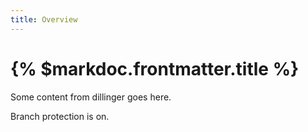 ```yaml
---
title: Overview
---
```


# {% $markdoc.frontmatter.title %}

Some content from dillinger goes here.

Branch protection is on.